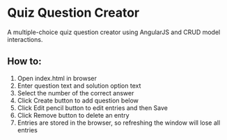<h1>Quiz Question Creator</h2>
<p>A multiple-choice quiz question creator using AngularJS and CRUD model interactions.</p>
<h2>How to:</h2>
<ol>
  <li>Open index.html in browser</li>
  <li>Enter question text and solution option text</li>
  <li>Select the number of the correct answer</li>
  <li>Click Create button to add question below</li>
  <li>Click Edit pencil button to edit entries and then Save</li>
  <li>Click Remove button to delete an entry</li>
  <li>Entries are stored in the browser, so refreshing the window will lose all entries</li>
</ol>

